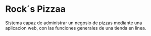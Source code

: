 # Rock´s Pizzaa

Sistema capaz de administrar un negosio de pizzas mediante una aplicacion web, con las funciones generales de una tienda en linea. 